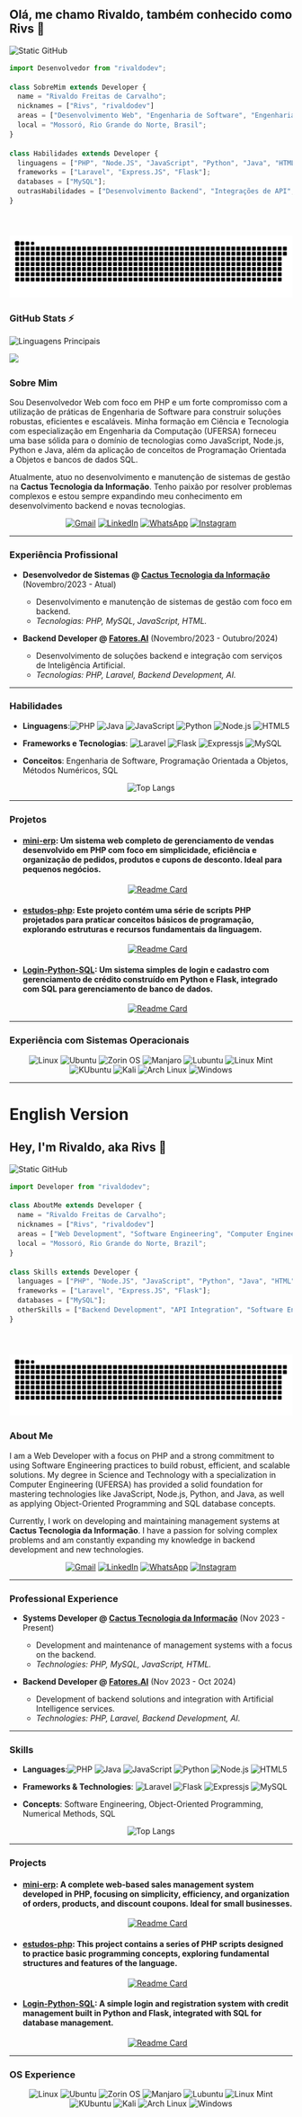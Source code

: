 
## Olá, me chamo Rivaldo, também conhecido como Rivs 👋
<img src="https://img.shields.io/static/v1?label=Overview&message=rivaldodev&color=2e2e3a&style=for-the-badge&logo=GitHub&logoColor=f8efd4" alt="Static GitHub">

```js
import Desenvolvedor from "rivaldodev";

class SobreMim extends Developer {
  name = "Rivaldo Freitas de Carvalho";
  nicknames = ["Rivs", "rivaldodev"]
  areas = ["Desenvolvimento Web", "Engenharia de Software", "Engenharia da Computação"];
  local = "Mossoró, Rio Grande do Norte, Brasil";
}

class Habilidades extends Developer {
  linguagens = ["PHP", "Node.JS", "JavaScript", "Python", "Java", "HTML"];
  frameworks = ["Laravel", "Express.JS", "Flask"];
  databases = ["MySQL"];
  outrasHabilidades = ["Desenvolvimento Backend", "Integrações de API", "Práticas de Engenharia de Software"];
}
```
###
<br clear="both">

![Snake animation](https://raw.githubusercontent.com/rivaldodev/rivaldodev/output/snake.svg)
###

### GitHub Stats ⚡

![Linguagens Principais](https://github-readme-stats.vercel.app/api/top-langs/?username=rivaldodev&theme=tokyonight&hide_border=true&custom_title=Linguagens%20%Principais)

<img height="180em" src="https://github-readme-stats.vercel.app/api?username=rivaldodev&show_icons=true&theme=tokyonight&include_all_commits=true&count_private=true"/>


### Sobre Mim

Sou Desenvolvedor Web com foco em PHP e um forte compromisso com a utilização de práticas de Engenharia de Software para construir soluções robustas, eficientes e escaláveis. Minha formação em Ciência e Tecnologia com especialização em Engenharia da Computação (UFERSA) forneceu uma base sólida para o domínio de tecnologias como JavaScript, Node.js, Python e Java, além da aplicação de conceitos de Programação Orientada a Objetos e bancos de dados SQL.

Atualmente, atuo no desenvolvimento e manutenção de sistemas de gestão na **Cactus Tecnologia da Informação**. Tenho paixão por resolver problemas complexos e estou sempre expandindo meu conhecimento em desenvolvimento backend e novas tecnologias.

<p align="center">
  <a href="mailto:rivaldo.freitas.106@gmail.com" title="Gmail">
  <img src="https://img.shields.io/badge/-Gmail-FF0000?style=flat-square&labelColor=FF0000&logo=gmail&logoColor=white" alt="Gmail"/></a>
  <a href="https://www.linkedin.com/in/lrivsl" title="LinkedIn">
  <img src="https://img.shields.io/badge/-Linkedin-0e76a8?style=flat-square&logo=Linkedin&logoColor=white" alt="LinkedIn"/></a>
  <a href="https://api.whatsapp.com/send?phone=+5585988025690" title="WhatsApp">
  <img src="https://img.shields.io/badge/-WhatsApp-25d366?style=flat-square&labelColor=25d366&logo=whatsapp&logoColor=white" alt="WhatsApp"/></a>
  <a href="https://instagram.com/lrivsl" title="Instagram">
  <img src="https://img.shields.io/badge/-Instagram-DF0174?style=flat-square&labelColor=DF0174&logo=instagram&logoColor=white" alt="Instagram"/></a>
</p>

---

### Experiência Profissional
- **Desenvolvedor de Sistemas @ [Cactus Tecnologia da Informação](https://cactustecnologia.com.br/)** (Novembro/2023 - Atual)
  - Desenvolvimento e manutenção de sistemas de gestão com foco em backend.
  - *Tecnologias: PHP, MySQL, JavaScript, HTML.*

- **Backend Developer @ [Fatores.AI](https://fatores.ai/)** (Novembro/2023 - Outubro/2024)
  - Desenvolvimento de soluções backend e integração com serviços de Inteligência Artificial.
  - *Tecnologias: PHP, Laravel, Backend Development, AI.*

---

### Habilidades
-  **Linguagens**:![PHP](https://img.shields.io/badge/-PHP-333333?style=flat&logo=PHP) ![Java](https://img.shields.io/badge/-Java-333333?style=flat&logo=openjdk&logoColor=007396) ![JavaScript](https://img.shields.io/badge/-JavaScript-333333?style=flat&logo=javascript) ![Python](https://img.shields.io/badge/-Python-333333?style=flat&logo=Python) ![Node.js](https://img.shields.io/badge/node.js-333333?logo=nodedotjs&logoColor=white&style=flat) ![HTML5](https://img.shields.io/badge/-HTML5-333333?style=flat&logo=html5)

-  **Frameworks e Tecnologias**: ![Laravel](https://img.shields.io/badge/-Laravel-333333?style=flat&logo=laravel) ![Flask](https://img.shields.io/badge/-Flask-333333?style=flat&logo=flask) ![Expressjs](https://img.shields.io/badge/-Express.js-333333?style=flat&logo=express) ![MySQL](https://img.shields.io/badge/-MySQL-333333?style=flat&logo=mysql)

-  **Conceitos**: Engenharia de Software, Programação Orientada a Objetos, Métodos Numéricos, SQL

 <div align="center">

![Top Langs](https://github-readme-stats.vercel.app/api/top-langs/?username=rivaldodev&layout=compact&langs_count=9&theme=tokyonight&hide_progress=true&hide=scss,html)
</div>

---

### Projetos
- #### [mini-erp](https://github.com/rivaldodev/mini-erp): Um sistema web completo de gerenciamento de vendas desenvolvido em PHP com foco em simplicidade, eficiência e organização de pedidos, produtos e cupons de desconto. Ideal para pequenos negócios.
  <div align="center">
  
   [![Readme Card](https://github-readme-stats.vercel.app/api/pin/?username=rivaldodev&repo=mini-erp&theme=tokyonight)](https://github.com/rivaldodev/mini-erp)
</div>

- #### [estudos-php](https://github.com/rivaldodev/estudos-php): Este projeto contém uma série de scripts PHP projetados para praticar conceitos básicos de programação, explorando estruturas e recursos fundamentais da linguagem.
  <div align="center">
  
   [![Readme Card](https://github-readme-stats.vercel.app/api/pin/?username=rivaldodev&repo=estudos-php&theme=tokyonight)](https://github.com/rivaldodev/estudos-php)
</div>
 
- #### [Login-Python-SQL](https://github.com/rivaldodev/Login-Python-SQL): Um sistema simples de login e cadastro com gerenciamento de crédito construído em Python e Flask, integrado com SQL para gerenciamento de banco de dados.
  <div align="center">
  
  [![Readme Card](https://github-readme-stats.vercel.app/api/pin/?username=rivaldodev&repo=Login-Python-SQL&theme=tokyonight)](https://github.com/rivaldodev/Login-Python-SQL)
</div>

--- 

### Experiência com Sistemas Operacionais
 <div align="center">
 
 ![Linux](https://img.shields.io/badge/-Linux-333333?style=flat&logo=linux) ![Ubuntu](https://img.shields.io/badge/-Ubuntu-333333?style=flat&logo=ubuntu) ![Zorin OS](https://img.shields.io/badge/-Zorin%20OS-333333?style=flat&logo=zorin) ![Manjaro](https://img.shields.io/badge/-Manjaro-333333?style=flat&logo=Manjaro)  ![Lubuntu](https://img.shields.io/badge/-Lubuntu-333333?style=flat&logo=lubuntu) ![Linux Mint](https://img.shields.io/badge/-Linux%20Mint-333333?style=flat&logo=Linux%20Mint) ![KUbuntu](https://img.shields.io/badge/-KUbuntu-333333?style=flat&logo=KUbuntu) ![Kali](https://img.shields.io/badge/-Kali-333333?style=flat&logo=kalilinux) ![Arch Linux](https://img.shields.io/badge/-Arch%20Linux-333333?style=flat&logo=arch-linux)   ![Windows](https://img.shields.io/badge/-Windows-0078D6?style=flat&logo=windows) 

</div>
 
 -----

# **English Version**

## Hey, I'm Rivaldo, aka Rivs 👋
<img src="https://img.shields.io/static/v1?label=Overview&message=rivaldodev&color=2e2e3a&style=for-the-badge&logo=GitHub&logoColor=f8efd4" alt="Static GitHub">

```js
import Developer from "rivaldodev";

class AboutMe extends Developer {
  name = "Rivaldo Freitas de Carvalho";
  nicknames = ["Rivs", "rivaldodev"]
  areas = ["Web Development", "Software Engineering", "Computer Engineering"];
  local = "Mossoró, Rio Grande do Norte, Brazil";
}

class Skills extends Developer {
  languages = ["PHP", "Node.JS", "JavaScript", "Python", "Java", "HTML"];
  frameworks = ["Laravel", "Express.JS", "Flask"];
  databases = ["MySQL"];
  otherSkills = ["Backend Development", "API Integration", "Software Engineering Practices"];
}
```
###
<br clear="both">

![Snake animation](https://raw.githubusercontent.com/rivaldodev/rivaldodev/output/snake.svg)
###
### About Me

I am a Web Developer with a focus on PHP and a strong commitment to using Software Engineering practices to build robust, efficient, and scalable solutions. My degree in Science and Technology with a specialization in Computer Engineering (UFERSA) has provided a solid foundation for mastering technologies like JavaScript, Node.js, Python, and Java, as well as applying Object-Oriented Programming and SQL database concepts.

Currently, I work on developing and maintaining management systems at **Cactus Tecnologia da Informação**. I have a passion for solving complex problems and am constantly expanding my knowledge in backend development and new technologies.

<p align="center">
  <a href="mailto:rivaldo.freitas.106@gmail.com" title="Gmail">
  <img src="https://img.shields.io/badge/-Gmail-FF0000?style=flat-square&labelColor=FF0000&logo=gmail&logoColor=white" alt="Gmail"/></a>
  <a href="https://www.linkedin.com/in/lrivsl" title="LinkedIn">
  <img src="https://img.shields.io/badge/-Linkedin-0e76a8?style=flat-square&logo=Linkedin&logoColor=white" alt="LinkedIn"/></a>
  <a href="https://api.whatsapp.com/send?phone=+5585988025690" title="WhatsApp">
  <img src="https://img.shields.io/badge/-WhatsApp-25d366?style=flat-square&labelColor=25d366&logo=whatsapp&logoColor=white" alt="WhatsApp"/></a>
  <a href="https://instagram.com/lrivsl" title="Instagram">
  <img src="https://img.shields.io/badge/-Instagram-DF0174?style=flat-square&labelColor=DF0174&logo=instagram&logoColor=white" alt="Instagram"/></a>
</p>

---

### Professional Experience
- **Systems Developer @ [Cactus Tecnologia da Informação](https://cactustecnologia.com.br/)** (Nov 2023 - Present)
  - Development and maintenance of management systems with a focus on the backend.
  - *Technologies: PHP, MySQL, JavaScript, HTML.*

- **Backend Developer @ [Fatores.AI](https://fatores.ai/)** (Nov 2023 - Oct 2024)
  - Development of backend solutions and integration with Artificial Intelligence services.
  - *Technologies: PHP, Laravel, Backend Development, AI.*

---

### Skills
-  **Languages**:![PHP](https://img.shields.io/badge/-PHP-333333?style=flat&logo=PHP) ![Java](https://img.shields.io/badge/-Java-333333?style=flat&logo=openjdk&logoColor=007396) ![JavaScript](https://img.shields.io/badge/-JavaScript-333333?style=flat&logo=javascript) ![Python](https://img.shields.io/badge/-Python-333333?style=flat&logo=Python) ![Node.js](https://img.shields.io/badge/node.js-333333?logo=nodedotjs&logoColor=white&style=flat) ![HTML5](https://img.shields.io/badge/-HTML5-333333?style=flat&logo=html5)

-  **Frameworks & Technologies**: ![Laravel](https://img.shields.io/badge/-Laravel-333333?style=flat&logo=laravel) ![Flask](https://img.shields.io/badge/-Flask-333333?style=flat&logo=flask) ![Expressjs](https://img.shields.io/badge/-Express.js-333333?style=flat&logo=express) ![MySQL](https://img.shields.io/badge/-MySQL-333333?style=flat&logo=mysql)

-  **Concepts**: Software Engineering, Object-Oriented Programming, Numerical Methods, SQL

 <div align="center">

![Top Langs](https://github-readme-stats.vercel.app/api/top-langs/?username=rivaldodev&layout=compact&langs_count=9&theme=tokyonight&hide_progress=true&hide=scss,html)
</div>

---

### Projects
- #### [mini-erp](https://github.com/rivaldodev/mini-erp): A complete web-based sales management system developed in PHP, focusing on simplicity, efficiency, and organization of orders, products, and discount coupons. Ideal for small businesses.
  <div align="center">
  
   [![Readme Card](https://github-readme-stats.vercel.app/api/pin/?username=rivaldodev&repo=mini-erp&theme=tokyonight)](https://github.com/rivaldodev/mini-erp)
</div>

- #### [estudos-php](https://github.com/rivaldodev/estudos-php): This project contains a series of PHP scripts designed to practice basic programming concepts, exploring fundamental structures and features of the language.
  <div align="center">
  
   [![Readme Card](https://github-readme-stats.vercel.app/api/pin/?username=rivaldodev&repo=estudos-php&theme=tokyonight)](https://github.com/rivaldodev/estudos-php)
</div>
 
- #### [Login-Python-SQL](https://github.com/rivaldodev/Login-Python-SQL): A simple login and registration system with credit management built in Python and Flask, integrated with SQL for database management.
  <div align="center">
  
  [![Readme Card](https://github-readme-stats.vercel.app/api/pin/?username=rivaldodev&repo=Login-Python-SQL&theme=tokyonight)](https://github.com/rivaldodev/Login-Python-SQL)
</div>

--- 

### OS Experience
 <div align="center">
 
 ![Linux](https://img.shields.io/badge/-Linux-333333?style=flat&logo=linux) ![Ubuntu](https://img.shields.io/badge/-Ubuntu-333333?style=flat&logo=ubuntu) ![Zorin OS](https://img.shields.io/badge/-Zorin%20OS-333333?style=flat&logo=zorin) ![Manjaro](https://img.shields.io/badge/-Manjaro-333333?style=flat&logo=Manjaro)  ![Lubuntu](https://img.shields.io/badge/-Lubuntu-333333?style=flat&logo=lubuntu) ![Linux Mint](https://img.shields.io/badge/-Linux%20Mint-333333?style=flat&logo=Linux%20Mint) ![KUbuntu](https://img.shields.io/badge/-KUbuntu-333333?style=flat&logo=KUbuntu) ![Kali](https://img.shields.io/badge/-Kali-333333?style=flat&logo=kalilinux) ![Arch Linux](https://img.shields.io/badge/-Arch%20Linux-333333?style=flat&logo=arch-linux)   ![Windows](https://img.shields.io/badge/-Windows-0078D6?style=flat&logo=windows) 

</div>
